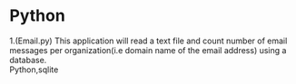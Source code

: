# Python
1.(Email.py) This application will read a text file and count number of email messages per organization(i.e domain name of the email address) using a database.  
Python,sqlite
